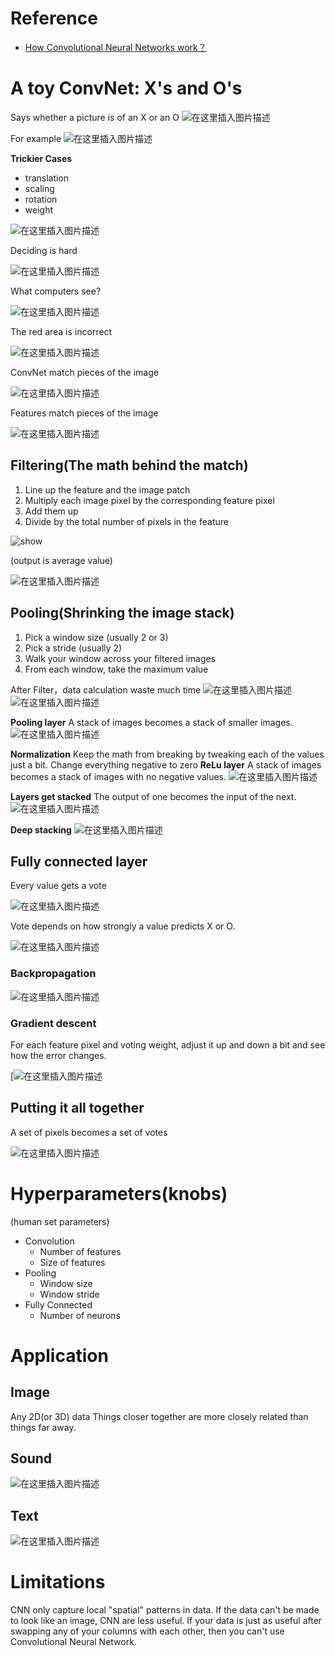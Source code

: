 ﻿# Reference
- [How Convolutional Neural Networks work？](https://www.bilibili.com/video/av19231561/)

#  A toy ConvNet: X's and O's
Says whether a picture is of an X or an O
![在这里插入图片描述](https://img-blog.csdnimg.cn/20210214144630309.png?x-oss-process=image/watermark,type_ZmFuZ3poZW5naGVpdGk,shadow_10,text_aHR0cHM6Ly9ibG9nLmNzZG4ubmV0L3UwMTEzOTE2Mjk=,size_16,color_FFFFFF,t_70)

For example
![在这里插入图片描述](https://img-blog.csdnimg.cn/20210214144630348.png?x-oss-process=image/watermark,type_ZmFuZ3poZW5naGVpdGk,shadow_10,text_aHR0cHM6Ly9ibG9nLmNzZG4ubmV0L3UwMTEzOTE2Mjk=,size_16,color_FFFFFF,t_70)

**Trickier Cases**
- translation
- scaling
- rotation
- weight

![在这里插入图片描述](https://img-blog.csdnimg.cn/20210214144630551.png?x-oss-process=image/watermark,type_ZmFuZ3poZW5naGVpdGk,shadow_10,text_aHR0cHM6Ly9ibG9nLmNzZG4ubmV0L3UwMTEzOTE2Mjk=,size_16,color_FFFFFF,t_70)

Deciding is hard

![在这里插入图片描述](https://img-blog.csdnimg.cn/20210214144630443.png?x-oss-process=image/watermark,type_ZmFuZ3poZW5naGVpdGk,shadow_10,text_aHR0cHM6Ly9ibG9nLmNzZG4ubmV0L3UwMTEzOTE2Mjk=,size_16,color_FFFFFF,t_70)

What computers see?

![在这里插入图片描述](https://img-blog.csdnimg.cn/20210214144630442.png?x-oss-process=image/watermark,type_ZmFuZ3poZW5naGVpdGk,shadow_10,text_aHR0cHM6Ly9ibG9nLmNzZG4ubmV0L3UwMTEzOTE2Mjk=,size_16,color_FFFFFF,t_70)

The red area is incorrect

![在这里插入图片描述](https://img-blog.csdnimg.cn/20210214144630360.png?x-oss-process=image/watermark,type_ZmFuZ3poZW5naGVpdGk,shadow_10,text_aHR0cHM6Ly9ibG9nLmNzZG4ubmV0L3UwMTEzOTE2Mjk=,size_16,color_FFFFFF,t_70)

ConvNet match pieces of the image

![在这里插入图片描述](https://img-blog.csdnimg.cn/20210214144630570.png?x-oss-process=image/watermark,type_ZmFuZ3poZW5naGVpdGk,shadow_10,text_aHR0cHM6Ly9ibG9nLmNzZG4ubmV0L3UwMTEzOTE2Mjk=,size_16,color_FFFFFF,t_70)

Features match pieces of the image

![在这里插入图片描述](https://img-blog.csdnimg.cn/20210214144630369.png?x-oss-process=image/watermark,type_ZmFuZ3poZW5naGVpdGk,shadow_10,text_aHR0cHM6Ly9ibG9nLmNzZG4ubmV0L3UwMTEzOTE2Mjk=,size_16,color_FFFFFF,t_70)

## Filtering(The math behind the match)
1. Line up the feature and the image patch
2. Multiply each image pixel by the corresponding feature pixel
3. Add them up
4. Divide by the total number of pixels in the feature
<img src="https://pic1.zhimg.com/v2-6428cf505ac1e9e1cf462e1ec8fe9a68_b.webp" alt="show" />

(output is average value)

![在这里插入图片描述](https://img-blog.csdnimg.cn/20210214150017787.png?x-oss-process=image/watermark,type_ZmFuZ3poZW5naGVpdGk,shadow_10,text_aHR0cHM6Ly9ibG9nLmNzZG4ubmV0L3UwMTEzOTE2Mjk=,size_16,color_FFFFFF,t_70#pic_center)
## Pooling(Shrinking the image stack)
1. Pick a window size (usually 2 or 3)
2. Pick a stride (usually 2)
3. Walk your window across your filtered images
4. From each window, take the maximum value

After Filter，data calculation waste much time
![在这里插入图片描述](https://img-blog.csdnimg.cn/20210214144630561.png?x-oss-process=image/watermark,type_ZmFuZ3poZW5naGVpdGk,shadow_10,text_aHR0cHM6Ly9ibG9nLmNzZG4ubmV0L3UwMTEzOTE2Mjk=,size_16,color_FFFFFF,t_70)
![在这里插入图片描述](https://img-blog.csdnimg.cn/20210214144630574.png?x-oss-process=image/watermark,type_ZmFuZ3poZW5naGVpdGk,shadow_10,text_aHR0cHM6Ly9ibG9nLmNzZG4ubmV0L3UwMTEzOTE2Mjk=,size_16,color_FFFFFF,t_70)

**Pooling layer**
A stack of images becomes a stack of smaller images.
![在这里插入图片描述](https://img-blog.csdnimg.cn/20210214144630591.png?x-oss-process=image/watermark,type_ZmFuZ3poZW5naGVpdGk,shadow_10,text_aHR0cHM6Ly9ibG9nLmNzZG4ubmV0L3UwMTEzOTE2Mjk=,size_16,color_FFFFFF,t_70)

**Normalization**
Keep the math from breaking by tweaking each of the values just a bit.
Change everything negative to zero
**ReLu layer**
A stack of images becomes a stack of images with no negative values.
![在这里插入图片描述](https://img-blog.csdnimg.cn/20210214144630605.png?x-oss-process=image/watermark,type_ZmFuZ3poZW5naGVpdGk,shadow_10,text_aHR0cHM6Ly9ibG9nLmNzZG4ubmV0L3UwMTEzOTE2Mjk=,size_16,color_FFFFFF,t_70)

**Layers get stacked**
The output of one becomes the input of the next.
![在这里插入图片描述](https://img-blog.csdnimg.cn/20210214144630567.png?x-oss-process=image/watermark,type_ZmFuZ3poZW5naGVpdGk,shadow_10,text_aHR0cHM6Ly9ibG9nLmNzZG4ubmV0L3UwMTEzOTE2Mjk=,size_16,color_FFFFFF,t_70)

**Deep stacking** 
![在这里插入图片描述](https://img-blog.csdnimg.cn/20210214144630559.png?x-oss-process=image/watermark,type_ZmFuZ3poZW5naGVpdGk,shadow_10,text_aHR0cHM6Ly9ibG9nLmNzZG4ubmV0L3UwMTEzOTE2Mjk=,size_16,color_FFFFFF,t_70)

## Fully connected layer

Every value gets a vote

![在这里插入图片描述](https://img-blog.csdnimg.cn/20210214144630444.png)

Vote depends on how strongly a value predicts X or O.

![在这里插入图片描述](https://img-blog.csdnimg.cn/20210214144630565.png?x-oss-process=image/watermark,type_ZmFuZ3poZW5naGVpdGk,shadow_10,text_aHR0cHM6Ly9ibG9nLmNzZG4ubmV0L3UwMTEzOTE2Mjk=,size_16,color_FFFFFF,t_70)

### Backpropagation
![在这里插入图片描述](https://img-blog.csdnimg.cn/20210214144630647.png?x-oss-process=image/watermark,type_ZmFuZ3poZW5naGVpdGk,shadow_10,text_aHR0cHM6Ly9ibG9nLmNzZG4ubmV0L3UwMTEzOTE2Mjk=,size_16,color_FFFFFF,t_70)

### Gradient descent
For each feature pixel and voting weight, adjust it up and down a bit and see how the error changes.

[![在这里插入图片描述](https://img-blog.csdnimg.cn/20210214144630541.png?x-oss-process=image/watermark,type_ZmFuZ3poZW5naGVpdGk,shadow_10,text_aHR0cHM6Ly9ibG9nLmNzZG4ubmV0L3UwMTEzOTE2Mjk=,size_16,color_FFFFFF,t_70)

## Putting it all together
A set of pixels becomes a set of votes

![在这里插入图片描述](https://img-blog.csdnimg.cn/20210214150246913.png?x-oss-process=image/watermark,type_ZmFuZ3poZW5naGVpdGk,shadow_10,text_aHR0cHM6Ly9ibG9nLmNzZG4ubmV0L3UwMTEzOTE2Mjk=,size_16,color_FFFFFF,t_70#pic_center)
# Hyperparameters(knobs)
(human set parameters)
- Convolution
    - Number of features
    - Size of features
- Pooling
    - Window size
    - Window stride
- Fully Connected
    - Number of neurons

# Application
## Image
Any 2D(or 3D) data
Things closer together are more closely related than things far away.

## Sound
![在这里插入图片描述](https://img-blog.csdnimg.cn/20210214144630421.png?x-oss-process=image/watermark,type_ZmFuZ3poZW5naGVpdGk,shadow_10,text_aHR0cHM6Ly9ibG9nLmNzZG4ubmV0L3UwMTEzOTE2Mjk=,size_16,color_FFFFFF,t_70)

## Text
![在这里插入图片描述](https://img-blog.csdnimg.cn/20210214144630418.png?x-oss-process=image/watermark,type_ZmFuZ3poZW5naGVpdGk,shadow_10,text_aHR0cHM6Ly9ibG9nLmNzZG4ubmV0L3UwMTEzOTE2Mjk=,size_16,color_FFFFFF,t_70)

# Limitations
CNN only capture local "spatial" patterns in data.
If the data can't be made to look like an image, CNN are less useful.
If your data is just as useful after swapping any of your columns with each other, then you can't use Convolutional Neural Network.





